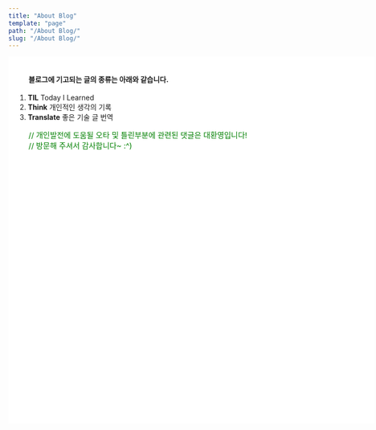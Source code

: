 ```yaml
---
title: "About Blog"
template: "page"
path: "/About Blog/"
slug: "/About Blog/"
---
```

<body>
    <div style="height:700px; width:699px; padding:15px; background:url(/media/screen.png) no-repeat white">
    <h4> <p style="margin-left: 25px">블로그에 기고되는 글의 종류는 아래와 같습니다.</h4></p>
    <ol>
        <li><b>TIL</b> Today I Learned</li>
        <li><b>Think</b> 개인적인 생각의 기록</li>
        <li><b>Translate</b> 좋은 기술 글 번역</li>
    </ol>
    <p style="margin-left: 25px; font-size: 15px; color: green">// 개인발전에 도움될 오타 및 틀린부분에 관련된 댓글은 대환영입니다!<br>// 방문해 주셔서 감사합니다~ :^) </p>
    </div>
</body>